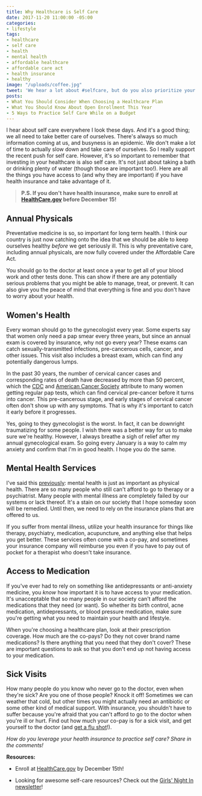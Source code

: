 ```yaml
---
title: Why Healthcare is Self Care
date: 2017-11-20 11:00:00 -05:00
categories:
- lifestyle
tags:
- healthcare
- self care
- health
- mental health
- affordable healthcare
- affordable care act
- health insurance
- healthy
image: "/uploads/coffee.jpg"
tweet: 'We hear a lot about #selfcare, but do you also prioritize your #healthcare? '
posts:
- What You Should Consider When Choosing a Healthcare Plan
- What You Should Know About Open Enrollment This Year
- 5 Ways to Practice Self Care While on a Budget
---
```


I hear about self care everywhere I look these days. And it's a good thing; we all need to take better care of ourselves. There's always so much information coming at us, and busyness is an epidemic. We don't make a lot of time to actually slow down and take care of ourselves. So I really support the recent push for self care. However, it's so important to remember that investing in your healthcare is also self care. It's not just about taking a bath or drinking plenty of water (though those are important too!). Here are all the things you have access to (and why they are important) if you have health insurance and take advantage of it.

> **P.S. If you don't have health insurance, make sure to enroll at [HealthCare.gov](http://www.healthcare.gov) before December 15!**

## Annual Physicals

Preventative medicine is so, so important for long term health. I think our country is just now catching onto the idea that we should be able to keep ourselves healthy *before* we get seriously ill. This is why preventative care, including annual physicals, are now fully covered under the Affordable Care Act.

You should go to the doctor at least once a year to get all of your blood work and other tests done. This can show if there are any potentially serious problems that you might be able to manage, treat, or prevent. It can also give you the peace of mind that everything is fine and you don't have to worry about your health.

## Women's Health

Every woman should go to the gynecologist every year. Some experts say that women only need a pap smear every three years, but since an annual exam is covered by insurance, why not go every year? These exams can catch sexually-transmitted infections, pre-cancerous cells, cancer, and other issues. This visit also includes a breast exam, which can find any potentially dangerous lumps.

In the past 30 years, the number of cervical cancer cases and corresponding rates of death have decreased by more than 50 percent, which the [CDC](https://www.cdc.gov/cancer/cervical/statistics/index.htm) and [American Cancer Society](https://www.cancer.org/cancer/cervical-cancer/detection-diagnosis-staging.html) attribute to many women getting regular pap tests, which can find cervical pre-cancer before it turns into cancer. This pre-cancerous stage, and early stages of cervical cancer often don't show up with any symptoms. That is why it's important to catch it early before it progresses.

Yes, going to they gynecologist is the worst. In fact, it can be downright traumatizing for some people. I wish there was a better way for us to make sure we're healthy. However, I always breathe a sigh of relief after my annual gynecological exam. So going every January is a way to calm my anxiety and confirm that I'm in good health. I hope you do the same.

## Mental Health Services

I've said this [previously](https://www.maggiegermano.com/blog/what-you-should-consider-when-choosing-a-healthcare-plan/): mental health is just as important as physical health. There are so many people who still can't afford to go to therapy or a psychiatrist. Many people with mental illness are completely failed by our systems or lack thereof. It's a stain on our society that I hope someday soon will be remedied. Until then, we need to rely on the insurance plans that are offered to us.

If you suffer from mental illness, utilize your health insurance for things like therapy, psychiatry, medication, acupuncture, and anything else that helps you get better. These services often come with a co-pay, and sometimes your insurance company will reimburse you even if you have to pay out of pocket for a therapist who doesn't take insurance.

## Access to Medication

If you've ever had to rely on something like antidepressants or anti-anxiety medicine, you *know* how important it is to have access to your medication. It's unacceptable that so many people in our society can't afford the medications that they need (or want). So whether its birth control, acne medication, antidepressants, or blood pressure medication, make sure you're getting what you need to maintain your health and lifestyle.

When you're choosing a healthcare plan, look at their prescription coverage. How much are the co-pays? Do they not cover brand name medications? Is there anything that you need that they don't cover? These are important questions to ask so that you don't end up not having access to your medication.

## Sick Visits

How many people do you know who never go to the doctor, even when they're sick? Are you one of those people? Knock it off! Sometimes we can weather that cold, but other times you might actually need an antibiotic or some other kind of medical support. With insurance, you shouldn't have to suffer because you're afraid that you can't afford to go to the doctor when you're ill or hurt. Find out how much your co-pay is for a sick visit, and get yourself to the doctor (and [get a flu shot](https://20somethingfinance.com/where-to-get-cheap-or-free-flu-shots/?utm_source=feedburner&utm_medium=email&utm_campaign=Feed%3A\+20somethingfinancecom\+%2820SomethingFinance.com%29)!).

*How do you leverage your health insurance to practice self care? Share in the comments!*

**Resources:**

* Enroll at [HealthCare.gov](http://www.healthcare.gov) by December 15th!

* Looking for awesome self-care resources? Check out the [Girls' Night In newsletter](http://girlsnightinclub.com?ref=WFFuTlErVEg=)!
